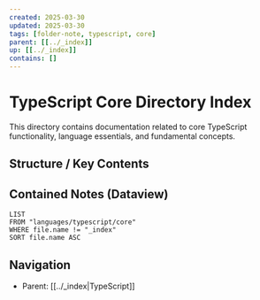 ```yaml
---
created: 2025-03-30
updated: 2025-03-30
tags: [folder-note, typescript, core]
parent: [[../_index]]
up: [[../_index]]
contains: []
---
```


# TypeScript Core Directory Index

This directory contains documentation related to core TypeScript functionality, language essentials, and fundamental concepts.

## Structure / Key Contents

<!-- List important files once they are created -->

## Contained Notes (Dataview)

```dataview
LIST
FROM "languages/typescript/core"
WHERE file.name != "_index"
SORT file.name ASC
```

## Navigation

- Parent: [[../_index|TypeScript]]
